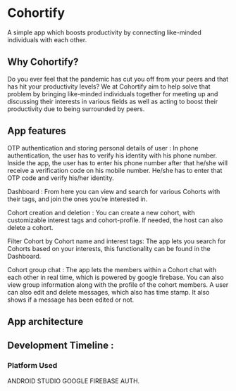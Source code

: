 # Cohortify

A simple app which boosts productivity by connecting like-minded individuals with each other. 

## Why Cohortify?

Do you ever feel that the pandemic has cut you off from your peers and that has hit your productivity levels? We at Cohortify aim to help solve that problem by bringing like-minded individuals together for meeting up and discussing their interests in various fields as well as acting to boost their productivity due to being surrounded by peers.

## App features

OTP authentication and storing personal details of user :
In phone authentication, the user has to verify his identity with his phone number. Inside the app, the user has to enter his phone number after that he/she will receive a verification code on his mobile number. He/she has to enter that OTP code and verify his/her identity.

Dashboard :
From here you can view and search for various Cohorts with their tags, and join the ones you’re interested in. 
	
Cohort creation and deletion :
You can create a new cohort, with customizable interest tags and cohort-profile. If needed, the host can also delete a cohort.

Filter Cohort by Cohort name and interest tags:
The app lets you search for Cohorts based on your interests, this functionality can be found in the Dashboard. 

Cohort group chat :
The app lets the members within a Cohort chat with each other in real time, which is powered by google firebase. You can also view group information along with the profile of the cohort members. A user can also edit and delete messages, which also has time stamp. It also shows if a message has been edited or not.

## App architecture


## Development Timeline :

### Platform Used 
ANDROID STUDIO
GOOGLE FIREBASE AUTH.
